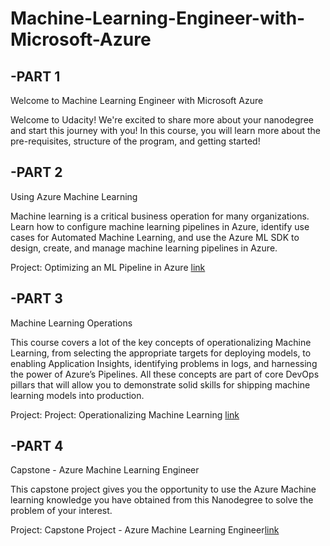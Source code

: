 # Machine-Learning-Engineer-with-Microsoft-Azure


## -PART 1

Welcome to Machine Learning Engineer with Microsoft Azure

Welcome to Udacity! We're excited to share more about your nanodegree and start this journey with you! In this course, you will learn more about the pre-requisites, structure of the program, and getting started!

## -PART 2
Using Azure Machine Learning

Machine learning is a critical business operation for many organizations. Learn how to configure machine learning pipelines in Azure, identify use cases for Automated Machine Learning, and use the Azure ML SDK to design, create, and manage machine learning pipelines in Azure.

Project: Optimizing an ML Pipeline in Azure [link](https://github.com/marwan1023/Machine-Learning-Engineer-with-Microsoft-Azure/tree/master/Project%231%20Optimizing-an-ML-Pipelin)

## -PART 3

Machine Learning Operations

This course covers a lot of the key concepts of operationalizing Machine Learning, from selecting the appropriate targets for deploying models, to enabling Application Insights, identifying problems in logs, and harnessing the power of Azure’s Pipelines. All these concepts are part of core DevOps pillars that will allow you to demonstrate solid skills for shipping machine learning models into production.

Project: Project: Operationalizing Machine Learning [link](https://github.com/marwan1023/Machine-Learning-Engineer-with-Microsoft-Azure/tree/master/Project%232%20Operationalizing%20Machine%20Learning)

## -PART 4 

Capstone - Azure Machine Learning Engineer

This capstone project gives you the opportunity to use the Azure Machine learning knowledge you have obtained from this Nanodegree to solve the problem of your interest.

Project: Capstone Project - Azure Machine Learning Engineer[link](https://github.com/marwan1023/Machine-Learning-Engineer-with-Microsoft-Azure/tree/master/Capstone%20-%20Project%233%20Azure%20Machine%20Learning%20Engineer)
